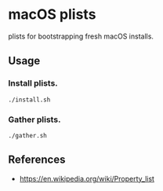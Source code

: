 # macOS plists

plists for bootstrapping fresh macOS installs.

## Usage

### Install plists.

```shell
./install.sh
```

### Gather plists.

```shell
./gather.sh
```

## References

* <https://en.wikipedia.org/wiki/Property_list>
